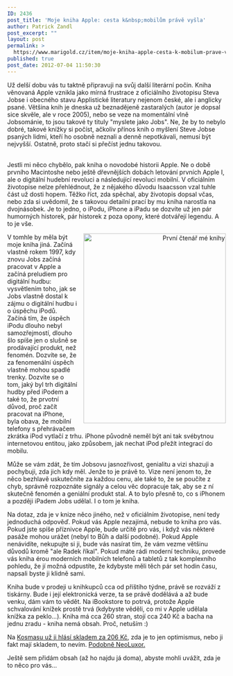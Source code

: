```yaml
---
ID: 2436
post_title: 'Moje kniha Apple: cesta k&nbsp;mobilům právě vyšla'
author: Patrick Zandl
post_excerpt: ""
layout: post
permalink: >
  https://www.marigold.cz/item/moje-kniha-apple-cesta-k-mobilum-prave-vysla
published: true
post_date: 2012-07-04 11:50:30
---
```

<div class="separator" style="clear: both; text-align: none;">Už delší dobu vás tu taktně připravuji na svůj další literární počin. Kniha věnovaná Apple vznikla jako mírná frustrace z oficiálního životopisu Steva Jobse i obecného stavu Applistické literatury nejenom české, ale i anglicky psané. Většina knih je dneska už beznadějeně zastaralých (autor je dopsal sice skvěle, ale v roce 2005), nebo se veze na momentální vlně Jobsománie, to jsou takové ty tituly "myslete jako Jobs". Ne, že by to nebylo dobré, takové knížky si počíst, ačkoliv přínos knih o myšlení Steve Jobse psaných lidmi, kteří ho osobně neznali a denně nepotkávali, nemusí být nejvyšší. Ostatně, proto stačí si přečíst jednu takovou.</div><div class="separator" style="clear: both; text-align: none;">&nbsp;</div><p>Jestli mi něco chybělo, pak kniha o novodobé historii Apple. Ne o době prvního Macintoshe nebo ještě dřevnějších dobách letování prvních Apple I, ale o digitální hudební revoluci a následující revoluci mobilní. V oficiálním životopise  nelze přehlédnout, že z nějakého důvodu Isaacsson vzal tuhle část už dosti hopem. Těžko říct, zda spěchal, aby životopis dopsal včas, nebo zda si uvědomil, že s takovou detailní prací by mu kniha narostla na dvojnásobek. Je to jedno, o iPodu, iPhone a iPadu se dozvíte už jen pár humorných historek, pár historek z poza opony, které dotvářejí legendu. A to je vše. </p><div class="separator" style="clear: both; text-align: right;"><a href="http://www.marigold.cz/wp-content/uploads/wpid-Photo-4.-7.-2012-1110.jpg" target="_blank" style="clear: right; float: right; margin-bottom: 1em; margin-left: 1em;"><img src="http://www.marigold.cz/wp-content/uploads/wpid-Photo-4.-7.-2012-1110-150x150.jpg" id="blogsy-1341654683670.196" class="alignright" alt="První čtenář mé knihy" width="328" height="438"></a></div><p>V tomhle by měla být moje kniha jiná. Začíná vlastně rokem 1997, kdy znovu Jobs začíná pracovat v Apple a začíná preludiem pro digitální hudbu: vysvětlením toho, jak se Jobs vlastně dostal k zájmu o digitální hudbu i o úspěchu iPodů. Začíná tím, že úspěch iPodu dlouho nebyl samozřejmostí, dlouho šlo spíše jen o slušně se prodávající produkt, než fenomén. Dozvíte se, že za fenomenální úspěch vlastně mohou spadlé trenky. Dozvíte se o tom, jaký byl trh digitální hudby před iPodem a také to, že prvotní důvod, proč začít pracovat na iPhone, byla obava, že mobilní telefony s přehrávačem zkrátka iPod vytlačí z trhu. iPhone původně neměl být ani tak svébytnou internetovou entitou, jako způsobem, jak nechat iPod přežít integrací do mobilu. </p><p>Může se vám zdát, že tím Jobsovu jasnozřivost, genialitu a vizi shazuji a pochybuji, zda jich kdy měl. Jenže to je právě to. Vize není jenom to, že něco bezhlavě uskutečníte za každou cenu, ale také to, že se poučíte z chyb, správně rozpoznáte signály a celou věc dopracuje tak, aby se z ní skutečně fenomén a geniální produkt stal. A to bylo přesně to, co s iPhonem a později iPadem Jobs udělal. I o tom je kniha. </p><p>Na dotaz, zda je v knize něco jiného, než v oficiálním životopise, není tedy jednoduchá odpověď. Pokud vás Apple nezajímá, nebude to kniha pro vás. Pokud jste spíše příznivce Apple, bude určitě pro vás, i když vás některé pasáže mohou urážet (nebyl to Bůh a další podobné). Pokud Apple nenávidíte, nekupujte si ji, bude vás nasírat tím, že vám vezme většinu důvodů kromě "ale Radek říkal". Pokud máte rádi moderní techniku, provede vás kniha érou moderních mobilních telefonů a tabletů z tak komplexního pohledu, že jí možná odpustíte, že kdybyste měli těch pár set hodin času, napsali byste ji klidně sami.</p><p>Kniha bude v prodeji u knihkupců cca od příštího týdne, právě se rozváží z tiskárny. Bude i její elektronická verze, ta se právě dodělává a až bude venku, dám vám to vědět. Na iBookstore to potrvá, protože Apple schvalování knížek prostě trvá (kdybyste věděli, co mi v Apple udělala knížka za peklo...). Kniha má cca 260 stran, stojí cca 240 Kč a bacha na jednu zradu - kniha nemá obsah. Proč, netuším :)</p><p>Na <a href="http://www.kosmas.cz/knihy/168109/apple-cesta-k-mobilum/">Kosmasu už ji hlásí skladem za 206 Kč</a>, zda je to jen optimismus, nebo ji fakt mají skladem, to nevím. <a href="http://neoluxor.cz/odborne-knihy/apple-cesta-k-mobilum--175632/">Podobně NeoLuxor.</a></p><p> Ještě sem přidám obsah (až ho najdu já doma), abyste mohli uvážit, zda je to něco pro vás... </p><p>&nbsp;</p>